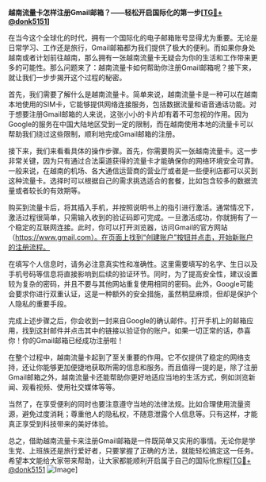 **越南流量卡怎样注册Gmail邮箱？——轻松开启国际化的第一步[[TG💪+ @donk5151](https://t.me/s/donk5151)]**

在当今这个全球化的时代，拥有一个国际化的电子邮箱账号显得尤为重要。无论是日常学习、工作还是旅行，Gmail邮箱都为我们提供了极大的便利。而如果你身处越南或者计划前往越南，那么拥有一张越南流量卡无疑会为你的生活和工作带来更多的可能性。那么问题来了：越南流量卡如何帮助你注册Gmail邮箱呢？接下来，就让我们一步步揭开这个过程的秘密。

首先，我们需要了解什么是越南流量卡。简单来说，越南流量卡是一种可以在越南本地使用的SIM卡，它能够提供网络连接服务，包括数据流量和语音通话功能。对于想要注册Gmail邮箱的人来说，这张小小的卡片却有着不可忽视的作用。因为Google的服务在中国大陆地区受到一定的限制，而在越南使用本地的流量卡可以帮助我们绕过这些限制，顺利地完成Gmail邮箱的注册。

接下来，我们来看看具体的操作步骤。首先，你需要购买一张越南流量卡。这一步非常关键，因为只有通过合法渠道获得的流量卡才能确保你的网络环境安全可靠。一般来说，在越南的机场、各大通信运营商的营业厅或者是一些便利店都可以买到这种流量卡。选择时可以根据自己的需求挑选适合的套餐，比如包含较多的数据流量或者较长的有效期等。

购买到流量卡后，将其插入手机，并按照说明书上的指引进行激活。通常情况下，激活过程很简单，只需输入收到的验证码即可完成。一旦激活成功，你就拥有了一个稳定的互联网连接。此时，你可以打开浏览器，访问Gmail的官方网站（https://www.gmail.com）。在页面上找到“创建账户”按钮并点击，开始新账户的注册流程。

在填写个人信息时，请务必注意真实性和准确性。这里需要填写的名字、生日以及手机号码等信息将直接影响到后续的验证环节。同时，为了提高安全性，建议设置较为复杂的密码，并且不要与其他网站重复使用相同的密码。此外，Google可能会要求你进行双重认证，这是一种额外的安全措施，虽然稍显麻烦，但却是保护个人隐私的重要手段。

完成上述步骤之后，你会收到一封来自Google的确认邮件。打开手机上的邮箱应用，找到这封邮件并点击其中的链接以验证你的账户。如果一切正常的话，恭喜你！你的Gmail邮箱已经成功注册啦！

在整个过程中，越南流量卡起到了至关重要的作用。它不仅提供了稳定的网络支持，还让你能够更加便捷地获取所需的信息和服务。而且值得一提的是，除了注册Gmail邮箱之外，越南流量卡还能帮助你更好地适应当地的生活方式，例如浏览新闻、观看视频、使用社交媒体等等。

当然了，在享受便利的同时也要注意遵守当地的法律法规。比如合理使用流量资源，避免过度消耗；尊重他人的隐私权，不随意泄露个人信息等。只有这样，才能真正享受到科技带来的美好体验。

总之，借助越南流量卡来注册Gmail邮箱是一件既简单又实用的事情。无论你是学生党、上班族还是旅行爱好者，只要掌握了正确的方法，就能轻松搞定这一任务。希望本文能给大家带来帮助，让大家都能顺利开启属于自己的国际化旅程[[TG💪+ @donk5151](https://t.me/s/donk5151) ![Image](https://i.postimg.cc/rwNCRYN7/Snipaste-2025-04-30-17-27-05.png)]